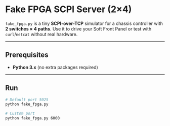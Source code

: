 # Fake FPGA SCPI Server (2×4)

`fake_fpga.py` is a tiny **SCPI-over-TCP** simulator for a chassis controller with **2 switches × 4 paths**. Use it to drive your Soft Front Panel or test with `curl`/`netcat` without real hardware.

---

## Prerequisites
- **Python 3.x** (no extra packages required)

---

## Run

```bash
# Default port 5025
python fake_fpga.py

# Custom port
python fake_fpga.py 6000

